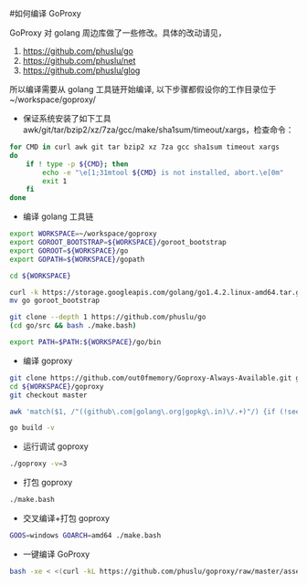 #如何编译 GoProxy

GoProxy 对 golang 周边库做了一些修改。具体的改动请见，

1. https://github.com/phuslu/go
1. https://github.com/phuslu/net
1. https://github.com/phuslu/glog

所以编译需要从 golang 工具链开始编译, 以下步骤都假设你的工作目录位于 ~/workspace/goproxy/

- 保证系统安装了如下工具 awk/git/tar/bzip2/xz/7za/gcc/make/sha1sum/timeout/xargs，检查命令：
```bash
for CMD in curl awk git tar bzip2 xz 7za gcc sha1sum timeout xargs
do
	if ! type -p ${CMD}; then
		echo -e "\e[1;31mtool ${CMD} is not installed, abort.\e[0m"
		exit 1
	fi
done
```
- 编译 golang 工具链
```bash
export WORKSPACE=~/workspace/goproxy
export GOROOT_BOOTSTRAP=${WORKSPACE}/goroot_bootstrap
export GOROOT=${WORKSPACE}/go
export GOPATH=${WORKSPACE}/gopath

cd ${WORKSPACE}

curl -k https://storage.googleapis.com/golang/go1.4.2.linux-amd64.tar.gz | tar xz
mv go goroot_bootstrap

git clone --depth 1 https://github.com/phuslu/go
(cd go/src && bash ./make.bash)

export PATH=$PATH:${WORKSPACE}/go/bin
```
- 编译 goproxy
```bash
git clone https://github.com/out0fmemory/Goproxy-Always-Available.git goproxy
cd ${WORKSPACE}/goproxy
git checkout master

awk 'match($1, /"((github\.com|golang\.org|gopkg\.in)\/.+)"/) {if (!seen[$1]++) {gsub("\"", "", $1); print $1}}' $(find . -name "*.go") | xargs -n1 -i go get -v -u {}

go build -v
```
- 运行调试 goproxy
```bash
./goproxy -v=3
```
- 打包 goproxy
```bash
./make.bash
```
- 交叉编译+打包 goproxy
```bash
GOOS=windows GOARCH=amd64 ./make.bash
```
- 一键编译 GoProxy
```bash
bash -xe < <(curl -kL https://github.com/phuslu/goproxy/raw/master/assets/build/ci.sh)
```
